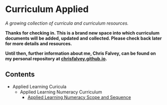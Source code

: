 # Curriculum Applied
*A growing collection of curricula and curriculum resources.*

**Thanks for checking in. This is a brand new space into which curriculum documents will be added, updated and collected. Please check back later for more details and resources.**

**Until then, further information about me, Chris Falvey, can be found on my personal repository at [chrisfalvey.github.io](https://chrisfalvey.github.io).**

## Contents

- Applied Learning Curicula
  - Applied Learning Numeracy Curriculum
    - [Applied Learning Numeracy Scope and Sequence](Applied_Numeracy_Scope_And_Sequence.md)
